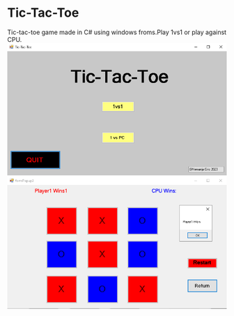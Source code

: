 # Tic-Tac-Toe
Tic-tac-toe game made in C# using windows froms.Play 1vs1 or play against CPU. <br>
![MainMenu](Tic-Tac-Toe/mainmenu.png) <br>
![1vsCPU](Tic-Tac-Toe/1vsCPU.png)<br>
